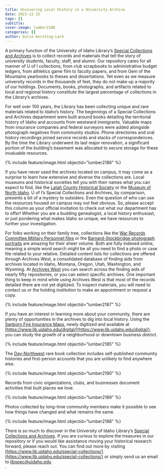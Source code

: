 ```yaml
---
title: Uncovering Local History in a University Archive
date: 2023-12-15
tags: []
subtitle: 
cover-image: lumber2186
categories: []
author: Dulce Kersting-Lark
---
```


A primary function of the University of Idaho Library’s [Special Collections and Archives](https://www.lib.uidaho.edu/special-collections/) is to collect records and materials that tell the story of university students, faculty, staff, and alumni. Our repository cares for all manner of U of I collections, from club scrapbooks to administrative budget ledgers, from athletics game film to faculty papers, and from Gem of the Mountains yearbooks to theses and dissertations. Yet even as we measure university records in the thousands of feet, they do not make up a majority of our holdings. Documents, books, photographs, and artifacts related to local and regional history constitute the largest percentage of collections in the Library’s archives.
 
For well over 100 years, the Library has been collecting unique and rare materials related to Idaho’s history. The beginnings of a Special Collections and Archives department were built around books detailing the territorial history of Idaho and accounts from westward immigrants. Valuable maps from insurance companies and federal surveyors were added alongside photograph negatives from community studios. Phone directories and oral history recordings joined service records and stacks of correspondences. By the time the Library underwent its last major renovation, a significant portion of the building’s basement was allocated to secure storage for these invaluable resources.

{% include feature/image.html objectid="lumber2186" %}
 
If you have never used the archives located on campus, it may come as a surprise to learn how extensive and diverse the collections are. Local museums and historical societies tell you with their names what you can expect to find, like the [Latah County Historical Society](https://www.latahcountyhistoricalsociety.org/) or the [Museum of North Idaho](https://museumni.org/). U of I’s Special Collections and Archives, by comparison, presents a bit of a mystery to outsiders. Even the question of who can use the resources housed on campus may not feel obvious. So, please accept this column as your official invitation to check out what our department has to offer! Whether you are a budding genealogist, a local history enthusiast, or just pondering what makes Idaho so unique, we have resources to further your investigation.  
 
For folks working on their family tree, collections like the [War Records Committee Military Personnel files](https://archiveswest.orbiscascade.org/ark:80444/xv79008) or the [Barnard-Stockbridge photograph portraits](https://archiveswest.orbiscascade.org/ark:80444/xv949259) are amazing for their sheer volume. Both are fully indexed online, meaning a simple word search might be all you need to find a photo or case file related to your relative. Detailed content lists for collections are offered through Archives West, a consolidated database of finding aids from archives located in Idaho, Montana, Oregon, Utah, Washington, and Wyoming. At [Archives West](https://archiveswest.orbiscascade.org/) you can search across the finding aids of nearly fifty repositories, or you can select specific archives. One important thing to keep in mind while using Archives West is that most of the records detailed there are not yet digitized. To inspect materials, you will need to contact us or the holding institution to make an appointment or request a copy.   

{% include feature/image.html objectid="lumber2187" %}
 
If you have an interest in learning more about your community, there are plenty of opportunities in the archives to dig into local history. Using the [Sanborn Fire Insurance Maps](https://www.lib.uidaho.edu/digital/), newly digitized and available at [https://www.lib.uidaho.edu/digital/](https://www.lib.uidaho.edu/digital/), you can study the growth of a neighborhood or downtown business district. 

{% include feature/image.html objectid="lumber2185" %}

The [Day-Northwest](https://www.lib.uidaho.edu/special-collections/books.html) rare book collection includes self-published community histories and first-person accounts that you are unlikely to find anywhere else. 

{% include feature/image.html objectid="lumber2190" %}

Records from civic organizations, clubs, and businesses document activities that built places we love. 

{% include feature/image.html objectid="lumber2189" %}

Photos collected by long-time community members make it possible to see how things have changed and what remains the same.

{% include feature/image.html objectid="lumber2188" %}
 
There is so much to discover in the University of Idaho Library’s [Special Collections and Archives](https://www.lib.uidaho.edu/special-collections/). If you are curious to explore the treasures in our repository or if you would like assistance moving your historical research forward, please reach out. You can find out more by visiting [https://www.lib.uidaho.edu/special-collections/](https://www.lib.uidaho.edu/special-collections/) or simply send us an email to <a href="mailto:libspec@uidaho.edu">libspec@uidaho.edu</a><br>.